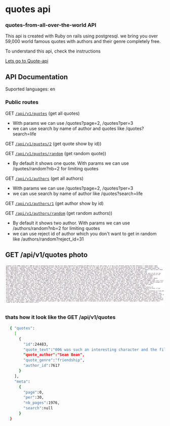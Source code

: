 # quotes api
### quotes-from-all-over-the-world API
This api is created with Ruby on rails using postgresql. we bring you over 59,000 world famous quotes with authors and their genre completely free.

To understand this api, check the instructions

[Lets go to Quote-api](https://quotes-from-all-over-the-world.herokuapp.com/api/v1/quotes)

## API Documentation

Suported languages: en

### Public routes

GET [`/api/v1/quotes`](https://quotes-from-all-over-the-world.herokuapp.com/api/v1/quotes) (get all quotes)
 - With params we can use /quotes?page=2, /quotes?per=3
 - we can use search by name of author and quotes like /quotes?search=life

GET [`/api/v1/quotes/2`](https://quotes-from-all-over-the-world.herokuapp.com/api/v1/quotes/2) (get quote show by id))

GET [`/api/v1/quotes/random`](https://quotes-from-all-over-the-world.herokuapp.com/api/v1/quotes/random) (get random quote))
  - By default it shows one quote. With params we can use /quotes/random?nb=2 for limiting quotes

GET [`/api/v1/authors`](https://quotes-from-all-over-the-world.herokuapp.com/api/v1/authors) (get all authors)
 - With params we can use /quotes?page=2, /quotes?per=3
 - we can use search by name of author like /quotes?search=life

GET [`/api/v1/authors/1`](https://quotes-from-all-over-the-world.herokuapp.com/api/v1/authors/1) (get author show by id)

GET [`/api/v1/authors/random`](https://quotes-from-all-over-the-world.herokuapp.com/api/v1/authors/random) (get random authors))
  - By default it shows two author. With params we can use /authors/random?nb=2 for limiting quotes
  - we can use reject id of author which you don't want to get in random like /authors/random?reject_id=31


## GET /api/v1/quotes photo

![A test image](quote-api.png)

### thats how it look like the GET /api/v1/quotes

```sh
  { "quotes":
    [
      {
        "id":24483,
        "quote_text":"006 was such an interesting character and the film really explored his friendship with Bond and how it all went wrong, so it was a very personal journey for both characters.",
        "quote_author":"Sean Bean",
        "quote_genre":"friendship",
        "author_id":7617
      }
    ],
    "meta":
      {
        "page":0,
        "per":30,
        "nb_pages":1976,
        "search":null
      }
  }
```
